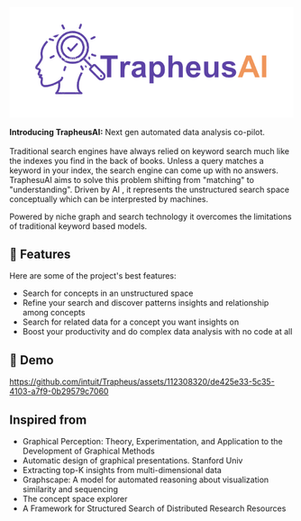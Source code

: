 <p align="center"><img src="logo/TrapheusAILogo.png"></p>

<p id="description"><b>Introducing TrapheusAI:</b> Next gen automated data analysis co-pilot. <br/> <br/>
Traditional search engines have always relied on keyword search much like the indexes you find in the back of books. 
Unless a query matches a keyword in your index, the search engine can come up with no answers. TraphesuAI aims to solve
this problem shifting from "matching" to "understanding". Driven by AI , it represents the unstructured search space 
conceptually which can be interprested by machines. 

Powered by niche graph and search technology it overcomes the limitations of traditional keyword based models.
</p>


<h2>🧐 Features</h2>

Here are some of the project's best features:

*   Search for concepts in an unstructured space
*   Refine your search and discover patterns insights and relationship among concepts
*   Search for related data for a concept you want insights on
*   Boost your productivity and do complex data analysis with no code at all

<h2>🚀 Demo</h2>

https://github.com/intuit/Trapheus/assets/112308320/de425e33-5c35-4103-a7f9-0b29579c7060

<h2> Inspired from </h2>

* Graphical Perception: Theory, Experimentation, and Application to the Development of Graphical Methods 
* Automatic design of graphical presentations. Stanford Univ 
* Extracting top-K insights from multi-dimensional data 
* Graphscape: A model for automated reasoning about visualization similarity and sequencing 
* The concept space explorer 
* A Framework for Structured Search of Distributed Research Resources 
